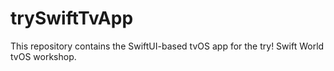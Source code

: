 # trySwiftTvApp

This repository contains the SwiftUI-based tvOS app for the try! Swift World tvOS workshop.
